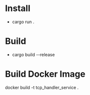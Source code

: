 # Install

- cargo run .

# Build

- cargo build --release

# Build Docker Image
docker build -t tcp_handler_service . 
